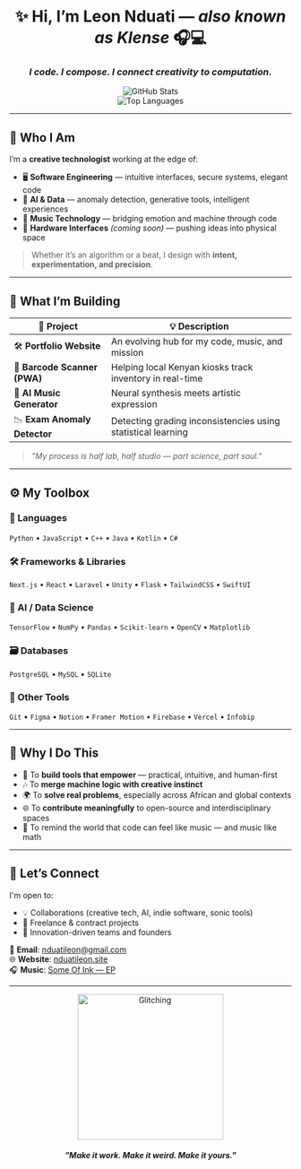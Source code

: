 <h1 align="center">✨ Hi, I’m <strong>Leon Nduati</strong> — <i>also known as Klense</i> 🎧💻</h1>
<h3 align="center"><em>I code. I compose. I connect creativity to computation.</em></h3>

<p align="center">
  <img src="https://github-readme-stats.vercel.app/api?username=git2mann&show_icons=true&count_private=true&theme=radical" alt="GitHub Stats" />
  <br/>
  <img src="https://github-readme-stats.vercel.app/api/top-langs/?username=git2mann&layout=compact&hide=css,html&theme=radical" alt="Top Languages" />
</p>

---

## 🧠 Who I Am

I’m a **creative technologist** working at the edge of:

- 🖥️ **Software Engineering** — intuitive interfaces, secure systems, elegant code  
- 🧠 **AI & Data** — anomaly detection, generative tools, intelligent experiences  
- 🎵 **Music Technology** — bridging emotion and machine through code  
- 🔧 **Hardware Interfaces** *(coming soon)* — pushing ideas into physical space

> Whether it’s an algorithm or a beat, I design with **intent, experimentation, and precision**.

---

## 🔨 What I’m Building

| 🚧 Project | 💡 Description |
|-----------|----------------|
| 🛠️ **Portfolio Website** | An evolving hub for my code, music, and mission |
| 🛒 **Barcode Scanner (PWA)** | Helping local Kenyan kiosks track inventory in real-time |
| 🎹 **AI Music Generator** | Neural synthesis meets artistic expression |
| 📉 **Exam Anomaly Detector** | Detecting grading inconsistencies using statistical learning |

> *"My process is half lab, half studio — part science, part soul."*

---

## ⚙️ My Toolbox

### 💬 Languages  
`Python` • `JavaScript` • `C++` • `Java` • `Kotlin` • `C#`

### 🛠 Frameworks & Libraries  
`Next.js` • `React` • `Laravel` • `Unity` • `Flask` • `TailwindCSS` • `SwiftUI`

### 🤖 AI / Data Science  
`TensorFlow` • `NumPy` • `Pandas` • `Scikit-learn` • `OpenCV` • `Matplotlib`

### 🗃️ Databases  
`PostgreSQL` • `MySQL` • `SQLite`

### 🧩 Other Tools  
`Git` • `Figma` • `Notion` • `Framer Motion` • `Firebase` • `Vercel` • `Infobip`

---

## 🎯 Why I Do This

- 🧠 To **build tools that empower** — practical, intuitive, and human-first  
- 🎶 To **merge machine logic with creative instinct**  
- 🌍 To **solve real problems**, especially across African and global contexts  
- 🌐 To **contribute meaningfully** to open-source and interdisciplinary spaces  
- 🎤 To remind the world that code can feel like music — and music like math

---

## 🤝 Let’s Connect

I'm open to:

- 💡 Collaborations (creative tech, AI, indie software, sonic tools)
- 🎯 Freelance & contract projects
- 🚀 Innovation-driven teams and founders

📩 **Email**: nduatileon@gmail.com  
🌐 **Website**: [nduatileon.site](https://nduatileon.site)  
🎧 **Music**: [Some Of Ink — EP](https://album.link/sataop-klense)

---

<p align="center">
  <img src="https://media.giphy.com/media/26tn33aiTi1jkl6H6/giphy.gif" width="260" alt="Glitching" />
</p>

<h4 align="center"><em>"Make it work. Make it weird. Make it yours."</em></h4>
